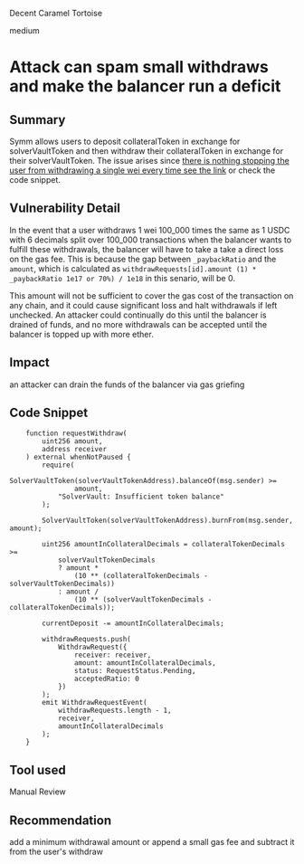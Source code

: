 Decent Caramel Tortoise

medium

# Attack can spam small withdraws and make the balancer run a deficit

## Summary

Symm allows users to deposit collateralToken in exchange for solverVaultToken and then withdraw their collateralToken in exchange for their solverVaultToken. The issue arises since [there is nothing stopping the user from withdrawing a single wei every time see the link](https://github.com/sherlock-audit/2023-12-symm-io/blob/main/solver-vaults/contracts/SolverVaults.sol#L201-L234) or check the code snippet.

## Vulnerability Detail

In the event that a user withdraws 1 wei 100_000 times the same as 1 USDC with 6 decimals split over 100_000 transactions when the balancer wants to fulfill these withdrawals, the balancer will have to take a take a direct loss on the gas fee. This is because the gap between `_paybackRatio` and the `amount`, which is calculated as `withdrawRequests[id].amount (1) * _paybackRatio 1e17 or 70%) / 1e18` in this senario, will be 0. 

This amount will not be sufficient to cover the gas cost of the transaction on any chain, and it could cause significant loss and halt withdrawals if left unchecked. An attacker could continually do this until the balancer is drained of funds, and no more withdrawals can be accepted until the balancer is topped up with more ether.

## Impact
an attacker can drain the funds of the balancer via gas griefing

## Code Snippet

```Solidity
    function requestWithdraw( 
        uint256 amount,
        address receiver
    ) external whenNotPaused {
        require(
            SolverVaultToken(solverVaultTokenAddress).balanceOf(msg.sender) >=
                amount,
            "SolverVault: Insufficient token balance"
        );

        SolverVaultToken(solverVaultTokenAddress).burnFrom(msg.sender, amount);

        uint256 amountInCollateralDecimals = collateralTokenDecimals >=
            solverVaultTokenDecimals
            ? amount * 
                (10 ** (collateralTokenDecimals - solverVaultTokenDecimals))
            : amount /
                (10 ** (solverVaultTokenDecimals - collateralTokenDecimals));

        currentDeposit -= amountInCollateralDecimals; 

        withdrawRequests.push(
            WithdrawRequest({
                receiver: receiver,
                amount: amountInCollateralDecimals,
                status: RequestStatus.Pending,
                acceptedRatio: 0
            })
        );
        emit WithdrawRequestEvent( 
            withdrawRequests.length - 1,
            receiver,
            amountInCollateralDecimals
        );
    }
```

## Tool used
Manual Review

## Recommendation
add a minimum withdrawal amount or append a small gas fee and subtract it from the user's withdraw
